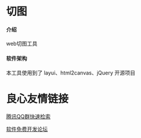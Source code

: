 # 切图

#### 介绍
web切图工具

#### 软件架构

本工具使用到了 layui、html2canvas、jQuery 开源项目

 # 良心友情链接

[腾讯QQ群快速检索](http://u.720life.cn/s/8cf73f7c)

[软件免费开发论坛](http://u.720life.cn/s/bbb01dc0)